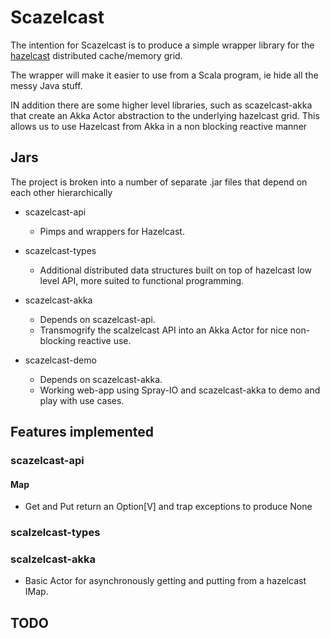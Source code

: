 Scazelcast
==========

The intention for Scazelcast is to produce a simple wrapper library for the
[hazelcast](https://github.com/hazelcast/hazelcast) distributed cache/memory grid.

The wrapper will make it easier to use from a Scala program, ie hide all the messy Java stuff.

IN addition there are some higher level libraries, such as scazelcast-akka that create an Akka Actor abstraction to the
underlying hazelcast grid. This allows us to use Hazelcast from Akka in a non blocking reactive manner

## Jars

The project is broken into a number of separate .jar files that depend on each other hierarchically

* scazelcast-api
  - Pimps and wrappers for Hazelcast.

* scazelcast-types
  - Additional distributed data structures built on top of hazelcast low level API, more suited to functional programming.

* scazelcast-akka
  - Depends on scazelcast-api.
  - Transmogrify the scalzelcast API into an Akka Actor for nice non-blocking reactive use.
  
* scazelcast-demo
  - Depends on scazelcast-akka.
  - Working web-app using Spray-IO and scazelcast-akka to demo and play with use cases.

## Features implemented

### scazelcast-api
#### Map
* Get and Put return an Option[V] and trap exceptions to produce None

### scalzelcast-types

### scalzelcast-akka
* Basic Actor for asynchronously getting and putting from a hazelcast IMap.

## TODO



